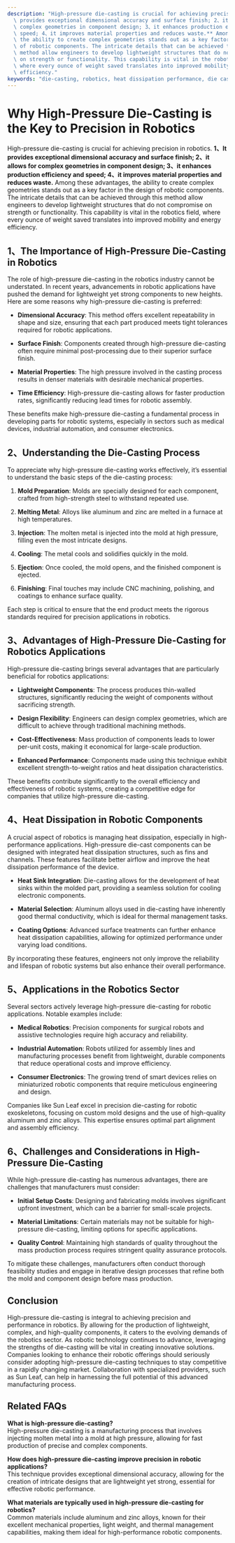 ```yaml
---
description: "High-pressure die-casting is crucial for achieving precision in robotics. **1、It\
  \ provides exceptional dimensional accuracy and surface finish; 2、it allows for\
  \ complex geometries in component design; 3、it enhances production efficiency and\
  \ speed; 4、it improves material properties and reduces waste.** Among these advantages,\
  \ the ability to create complex geometries stands out as a key factor in the design\
  \ of robotic components. The intricate details that can be achieved through this\
  \ method allow engineers to develop lightweight structures that do not compromise\
  \ on strength or functionality. This capability is vital in the robotics field,\
  \ where every ounce of weight saved translates into improved mobility and energy\
  \ efficiency."
keywords: "die-casting, robotics, heat dissipation performance, die casting process"
---
```

# Why High-Pressure Die-Casting is the Key to Precision in Robotics

High-pressure die-casting is crucial for achieving precision in robotics. **1、It provides exceptional dimensional accuracy and surface finish; 2、it allows for complex geometries in component design; 3、it enhances production efficiency and speed; 4、it improves material properties and reduces waste.** Among these advantages, the ability to create complex geometries stands out as a key factor in the design of robotic components. The intricate details that can be achieved through this method allow engineers to develop lightweight structures that do not compromise on strength or functionality. This capability is vital in the robotics field, where every ounce of weight saved translates into improved mobility and energy efficiency.

## **1、The Importance of High-Pressure Die-Casting in Robotics**

The role of high-pressure die-casting in the robotics industry cannot be understated. In recent years, advancements in robotic applications have pushed the demand for lightweight yet strong components to new heights. Here are some reasons why high-pressure die-casting is preferred:

- **Dimensional Accuracy**: This method offers excellent repeatability in shape and size, ensuring that each part produced meets tight tolerances required for robotic applications.
  
- **Surface Finish**: Components created through high-pressure die-casting often require minimal post-processing due to their superior surface finish.

- **Material Properties**: The high pressure involved in the casting process results in denser materials with desirable mechanical properties.

- **Time Efficiency**: High-pressure die-casting allows for faster production rates, significantly reducing lead times for robotic assembly.

These benefits make high-pressure die-casting a fundamental process in developing parts for robotic systems, especially in sectors such as medical devices, industrial automation, and consumer electronics.

## **2、Understanding the Die-Casting Process**

To appreciate why high-pressure die-casting works effectively, it’s essential to understand the basic steps of the die-casting process:

1. **Mold Preparation**: Molds are specially designed for each component, crafted from high-strength steel to withstand repeated use.
  
2. **Melting Metal**: Alloys like aluminum and zinc are melted in a furnace at high temperatures.

3. **Injection**: The molten metal is injected into the mold at high pressure, filling even the most intricate designs.

4. **Cooling**: The metal cools and solidifies quickly in the mold.

5. **Ejection**: Once cooled, the mold opens, and the finished component is ejected.

6. **Finishing**: Final touches may include CNC machining, polishing, and coatings to enhance surface quality.

Each step is critical to ensure that the end product meets the rigorous standards required for precision applications in robotics.

## **3、Advantages of High-Pressure Die-Casting for Robotics Applications**

High-pressure die-casting brings several advantages that are particularly beneficial for robotics applications:

- **Lightweight Components**: The process produces thin-walled structures, significantly reducing the weight of components without sacrificing strength.
  
- **Design Flexibility**: Engineers can design complex geometries, which are difficult to achieve through traditional machining methods.

- **Cost-Effectiveness**: Mass production of components leads to lower per-unit costs, making it economical for large-scale production.

- **Enhanced Performance**: Components made using this technique exhibit excellent strength-to-weight ratios and heat dissipation characteristics.

These benefits contribute significantly to the overall efficiency and effectiveness of robotic systems, creating a competitive edge for companies that utilize high-pressure die-casting.

## **4、Heat Dissipation in Robotic Components**

A crucial aspect of robotics is managing heat dissipation, especially in high-performance applications. High-pressure die-cast components can be designed with integrated heat dissipation structures, such as fins and channels. These features facilitate better airflow and improve the heat dissipation performance of the device.

- **Heat Sink Integration**: Die-casting allows for the development of heat sinks within the molded part, providing a seamless solution for cooling electronic components.

- **Material Selection**: Aluminum alloys used in die-casting have inherently good thermal conductivity, which is ideal for thermal management tasks.

- **Coating Options**: Advanced surface treatments can further enhance heat dissipation capabilities, allowing for optimized performance under varying load conditions.

By incorporating these features, engineers not only improve the reliability and lifespan of robotic systems but also enhance their overall performance.

## **5、Applications in the Robotics Sector**

Several sectors actively leverage high-pressure die-casting for robotic applications. Notable examples include:

- **Medical Robotics**: Precision components for surgical robots and assistive technologies require high accuracy and reliability.
  
- **Industrial Automation**: Robots utilized for assembly lines and manufacturing processes benefit from lightweight, durable components that reduce operational costs and improve efficiency.

- **Consumer Electronics**: The growing trend of smart devices relies on miniaturized robotic components that require meticulous engineering and design.

Companies like Sun Leaf excel in precision die-casting for robotic exoskeletons, focusing on custom mold designs and the use of high-quality aluminum and zinc alloys. This expertise ensures optimal part alignment and assembly efficiency.

## **6、Challenges and Considerations in High-Pressure Die-Casting**

While high-pressure die-casting has numerous advantages, there are challenges that manufacturers must consider:

- **Initial Setup Costs**: Designing and fabricating molds involves significant upfront investment, which can be a barrier for small-scale projects.

- **Material Limitations**: Certain materials may not be suitable for high-pressure die-casting, limiting options for specific applications.

- **Quality Control**: Maintaining high standards of quality throughout the mass production process requires stringent quality assurance protocols.

To mitigate these challenges, manufacturers often conduct thorough feasibility studies and engage in iterative design processes that refine both the mold and component design before mass production.

## **Conclusion**

High-pressure die-casting is integral to achieving precision and performance in robotics. By allowing for the production of lightweight, complex, and high-quality components, it caters to the evolving demands of the robotics sector. As robotic technology continues to advance, leveraging the strengths of die-casting will be vital in creating innovative solutions. Companies looking to enhance their robotic offerings should seriously consider adopting high-pressure die-casting techniques to stay competitive in a rapidly changing market. Collaboration with specialized providers, such as Sun Leaf, can help in harnessing the full potential of this advanced manufacturing process.

## Related FAQs

**What is high-pressure die-casting?**  
High-pressure die-casting is a manufacturing process that involves injecting molten metal into a mold at high pressure, allowing for fast production of precise and complex components.

**How does high-pressure die-casting improve precision in robotic applications?**  
This technique provides exceptional dimensional accuracy, allowing for the creation of intricate designs that are lightweight yet strong, essential for effective robotic performance.

**What materials are typically used in high-pressure die-casting for robotics?**  
Common materials include aluminum and zinc alloys, known for their excellent mechanical properties, light weight, and thermal management capabilities, making them ideal for high-performance robotic components.
